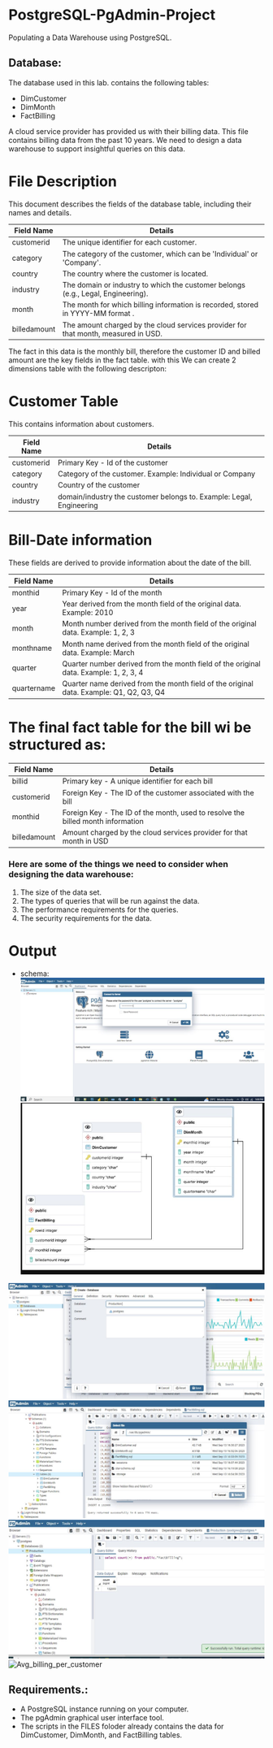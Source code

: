 # PostgreSQL-PgAdmin-Project
Populating a Data Warehouse using PostgreSQL.


## Database:
The database  used in this lab. contains the following tables:

* DimCustomer
* DimMonth
* FactBilling

A cloud service provider has provided us with their billing data. This file contains billing data from the past 10 years. We need to design a data warehouse to support insightful queries on this data.

# File Description

This document describes the fields of the database table, including their names and details.

| Field Name       | Details                                                               |
|------------------|-----------------------------------------------------------------------|
| customerid       | The unique identifier for each customer.                              |
| category         | The category of the customer, which can be 'Individual' or 'Company'.|
| country          | The country where the customer is located.                            |
| industry         | The domain or industry to which the customer belongs (e.g., Legal, Engineering). |
| month            | The month for which billing information is recorded, stored in YYYY-MM format . |
| billedamount     | The amount charged by the cloud services provider for that month, measured in USD. |


The fact in this data is the monthly bill, therefore the customer ID and billed amount are the key fields in the fact table. with this We can create 2 dimensions table with the following descripton:

# Customer Table
This contains information about customers.

| Field Name  | Details                                 |
|-------------|-----------------------------------------|
| customerid  | Primary Key - Id of the customer        |
| category    | Category of the customer. Example: Individual or Company |
| country     | Country of the customer                 |
| industry    |  domain/industry the customer belongs to. Example: Legal, Engineering |

# Bill-Date information

These fields are derived to provide information about the date of the bill.

| Field Name  | Details                                 |
|-------------|-----------------------------------------|
| monthid     | Primary Key - Id of the month           |
| year        | Year derived from the month field of the original data. Example: 2010 |
| month       | Month number derived from the month field of the original data. Example: 1, 2, 3 |
| monthname   | Month name derived from the month field of the original data. Example: March |
| quarter     | Quarter number derived from the month field of the original data. Example: 1, 2, 3, 4 |
| quartername | Quarter name derived from the month field of the original data. Example: Q1, Q2, Q3, Q4 |

# The final fact table for the bill wi be structured as:

| Field Name   | Details                                                |
|--------------|--------------------------------------------------------|
| billid       | Primary key - A unique identifier for each bill       |
| customerid   | Foreign Key - The ID of the customer associated with the bill |
| monthid      | Foreign Key - The ID of the month, used to resolve the billed month information |
| billedamount | Amount charged by the cloud services provider for that month in USD |




### Here are some of the things we need to consider when designing the data warehouse:

1. The size of the data set.
2. The types of queries that will be run against the data.
3. The performance requirements for the queries.
4. The security requirements for the data.

   

# Output

* schema:
![Pgadmin login](https://github.com/wafemi999/PostgreSQL-PgAdmin-Project/blob/main/SC/pgadminlogin.JPG)
![Schema](https://github.com/wafemi999/PostgreSQL-PgAdmin-Project/blob/main/SC/star-schema.JPG)

![create Production Db](https://github.com/wafemi999/PostgreSQL-PgAdmin-Project/blob/main/SC/createDb.JPG)
![upload sql](https://github.com/wafemi999/PostgreSQL-PgAdmin-Project/blob/main/SC/upload%20dataset.JPG)
![verify dataset](https://github.com/wafemi999/PostgreSQL-PgAdmin-Project/blob/main/SC/desribe%20dataset.JPG)
![Avg_billing_per_customer](https://github.com/wafemi999/PostgreSQL-PgAdmin-Project/assets/36579635/65bb49ed-1520-40d6-904e-c1d493ac78c9)

## Requirements.:

* A PostgreSQL instance running on your computer.
* The pgAdmin graphical user interface tool.
* The scripts in the FILES foloder already contains the data for  DimCustomer, DimMonth, and FactBilling tables.
